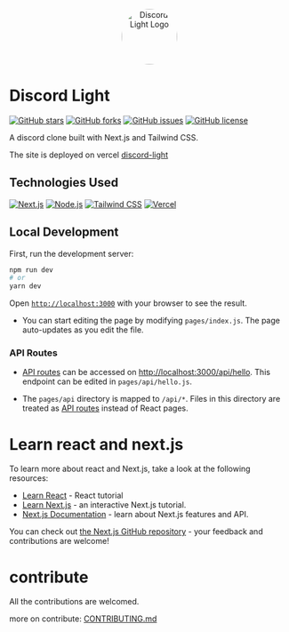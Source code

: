 <p align="center">
    <img src="https://avatars.githubusercontent.com/u/115516232?s=200&u=0b558de53099a13950acfdaebb0c60e79d0e03a0&v=4" alt="Discord Light Logo" style="width: 100px; height: 100px; border-radius: 50%;">
</p>

# Discord Light

[![GitHub stars](https://img.shields.io/github/stars/cxinu/discord-light?style=flat)](https://github.com/cxinu/discord-light/stargazers)
[![GitHub forks](https://img.shields.io/github/forks/cxinu/discord-light?style=flat)](https://github.com/cxinu/discord-light/network)
[![GitHub issues](https://img.shields.io/github/issues/cxinu/discord-light?style=flat)](https://github.com/cxinu/discord-light/issues)
[![GitHub license](https://img.shields.io/github/license/cxinu/discord-light?style=flat)](https://github.com/cxinu/discord-light/blob/main/LICENSE)

A discord clone built with Next.js and Tailwind CSS.

The site is deployed on vercel [discord-light](https://discord-light.vercel.app)

## Technologies Used

[![Next.js](https://img.shields.io/badge/Next.js-000000?style=for-the-badge&logo=next.js&logoColor=white)](https://nextjs.org/)
[![Node.js](https://img.shields.io/badge/Node.js-339933?style=for-the-badge&logo=node.js&logoColor=white)](https://nodejs.org/)
[![Tailwind CSS](https://img.shields.io/badge/Tailwind_CSS-38B2AC?style=for-the-badge&logo=tailwind-css&logoColor=white)](https://tailwindcss.com/)
[![Vercel](https://img.shields.io/badge/Vercel-000000?style=for-the-badge&logo=vercel&logoColor=white)](https://vercel.com/)

## Local Development

First, run the development server:

```bash
npm run dev
# or
yarn dev
```

Open [`http://localhost:3000`](http://localhost:3000) with your browser to see the result.

- You can start editing the page by modifying `pages/index.js`. The page auto-updates as you edit the file.

### API Routes

- [API routes](https://nextjs.org/docs/api-routes/introduction) can be accessed on [http://localhost:3000/api/hello](http://localhost:3000/api/hello). This endpoint can be edited in `pages/api/hello.js`.

- The `pages/api` directory is mapped to `/api/*`. Files in this directory are treated as [API routes](https://nextjs.org/docs/api-routes/introduction) instead of React pages.

# Learn react and next.js

To learn more about react and Next.js, take a look at the following resources:

- [Learn React](https://react.dev/learn) - React tutorial
- [Learn Next.js](https://nextjs.org/learn) - an interactive Next.js tutorial.
- [Next.js Documentation](https://nextjs.org/docs) - learn about Next.js features and API.

You can check out [the Next.js GitHub repository](https://github.com/vercel/next.js/) - your feedback and contributions are welcome!

# contribute

All the contributions are welcomed.

more on contribute: [CONTRIBUTING.md](/CONTRIBUTING.md)
